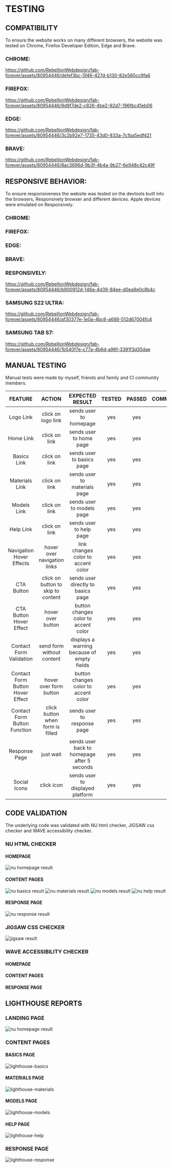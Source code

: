 # TESTING

## COMPATIBILITY

To ensure the website works on many different browsers, the website was tested on Chrome, Firefox Developer Edition, Edge and Brave.

### CHROME:

https://github.com/RebellionWebdesign/fab-forever/assets/80954446/defef3bc-5f46-427d-b130-82e560cc9fa6

### FIREFOX:

https://github.com/RebellionWebdesign/fab-forever/assets/80954446/9d9f7de2-c826-4be2-92d7-196fbc41eb06

### EDGE:

https://github.com/RebellionWebdesign/fab-forever/assets/80954446/3c2b92e7-1735-43d0-833a-7c1ba5edf421

### BRAVE:

https://github.com/RebellionWebdesign/fab-forever/assets/80954446/8ac3696d-9b3f-4b4a-9b27-6e948c42c49f

## RESPONSIVE BEHAVIOR:

To ensure responsiveness the website was tested on the devtools built into the browsers, Responsively browser and different devices. Apple devices were emulated on Responsively.

### CHROME:



### FIREFOX:



### EDGE:



### BRAVE:



### RESPONSIVELY:

https://github.com/RebellionWebdesign/fab-forever/assets/80954446/b900912d-146a-4d39-84ee-d0ea9e0c8b4c

### SAMSUNG S22 ULTRA:

https://github.com/RebellionWebdesign/fab-forever/assets/80954446/af30377e-1e0a-4bc6-a688-512d67004fc4

### SAMSUNG TAB S7:

https://github.com/RebellionWebdesign/fab-forever/assets/80954446/1b540f7e-c77a-4b6d-a96f-3391f3d35dae

## MANUAL TESTING

Manual tests were made by myself, friends and family and CI community members.

 

|             FEATURE              |               ACTION               |               EXPECTED RESULT               | TESTED | PASSED | COMMENT |
| :------------------------------: | :--------------------------------: | :-----------------------------------------: | :----: | :----: | :-----: |
|            Logo Link             |         click on logo link         |           sends user to homepage            |  yes   |  yes   |         |
|            Home Link             |           click on link            |           sends user to home page           |  yes   |  yes   |         |
|           Basics Link            |           click on link            |          sends user to basics page          |  yes   |  yes   |         |
|          Materials Link          |           click on link            |        sends user to materials page         |  yes   |  yes   |         |
|           Models Link            |           click on link            |          sends user to models page          |  yes   |  yes   |         |
|            Help Link             |           click on link            |           sends user to help page           |  yes   |  yes   |         |
|     Navigation Hover Effects     |    hover over navigation links     |     link changes color to accent color      |  yes   |  yes   |         |
|            CTA Button            | click on button to skip to content |     sends user directly to basics page      |  yes   |  yes   |         |
|     CTA Button Hover Effect      |         hover over button          |    button changes color to accent color     |  yes   |  yes   |         |
|     Contact Form Validation      |     send form without content      | displays a warning because of empty fields  |  yes   |  yes   |         |
| Contact Form Button Hover Effect |       hover over form button       |    button changes color to accent color     |  yes   |  yes   |         |
|   Contact Form Button Function   |  click button when form is filled  |         sends user to response page         |  yes   |  yes   |         |
|          Response Page           |             just wait              | sends user back to homepage after 5 seconds |  yes   |  yes   |         |
|           Social Icons           |             click icon             |      sends user to displayed platform       |  yes   |  yes   |         |

## CODE VALIDATION

The underlying code was validated with NU html checker, JIGSAW css checker and WAVE accessibility checker.

### NU HTML CHECKER

#### HOMEPAGE

![nu homepage result](https://github.com/RebellionWebdesign/fab-forever/blob/main/assets/img/nu-images/NU-homepage.png)

#### CONTENT PAGES

![nu basics result](https://github.com/RebellionWebdesign/fab-forever/blob/main/assets/img/nu-images/NU-basics.png)
![nu materials result](https://github.com/RebellionWebdesign/fab-forever/blob/main/assets/img/nu-images/NU-materials.png)
![nu models result](https://github.com/RebellionWebdesign/fab-forever/blob/main/assets/img/nu-images/NU-models.png)
![nu help result](https://github.com/RebellionWebdesign/fab-forever/blob/main/assets/img/nu-images/NU-help.png)

#### RESPONSE PAGE

![nu response result](https://github.com/RebellionWebdesign/fab-forever/blob/main/assets/img/nu-images/NU-response.png)

### JIGSAW CSS CHECKER

![jigsaw result](https://github.com/RebellionWebdesign/fab-forever/blob/main/assets/img/jigsaw-images/JIGS-css.png)

### WAVE ACCESSIBILITY CHECKER

#### HOMEPAGE



#### CONTENT PAGES



#### RESPONSE PAGE



## LIGHTHOUSE REPORTS

### LANDING PAGE
![nu homepage result](https://github.com/RebellionWebdesign/fab-forever/blob/main/assets/img/lighthouse-homepage.png)

### CONTENT PAGES

#### BASICS PAGE
![lighthouse-basics](https://github.com/RebellionWebdesign/fab-forever/assets/80954446/781ea6dd-33ed-49d9-b08b-6c5dec51a56c)

#### MATERIALS PAGE
![lighthouse-materials](https://github.com/RebellionWebdesign/fab-forever/assets/80954446/09508fdf-2b31-42cf-a293-cb27488a6548)

#### MODELS PAGE
![lighthouse-models](https://github.com/RebellionWebdesign/fab-forever/assets/80954446/5fe5825f-6613-4d00-8778-c500a327a421)

#### HELP PAGE
![lighthouse-help](https://github.com/RebellionWebdesign/fab-forever/assets/80954446/18b0071e-8246-4318-9fcf-2f2138ebda98)

### RESPONSE PAGE
![lighthouse-response](https://github.com/RebellionWebdesign/fab-forever/assets/80954446/b2ddf436-e790-4e0e-b8bf-05617f0b93e9)
